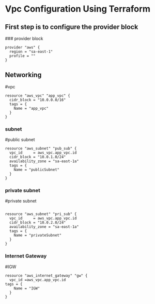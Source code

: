 <h1>Vpc Configuration Using Terraform</h1>
<h2>First step is to configure the provider block</h2>
<p>### provider block</p>
<code>provider "aws" {
  region = "sa-east-1"
  profile = ""
}</code>
<h2>Networking</h2>
<p>#vpc</p>
<code>resource "aws_vpc" "app_vpc" {
  cidr_block = "10.0.0.0/16"
  tags = {
    Name = "app_vpc"  
  }
}</code>
<h3>subnet</h3>
<p>#public subnet</p>
<code>resource "aws_subnet" "pub_sub" {
  vpc_id     = aws_vpc.app_vpc.id
  cidr_block = "10.0.1.0/24"
  availability_zone = "sa-east-1a"
  tags = {
    Name = "publicSubnet"
  }
}</code>
<h3>private subnet</h3>
<p>#private subnet</p>
<code>
resource "aws_subnet" "pri_sub" {
  vpc_id     = aws_vpc.app_vpc.id
  cidr_block = "10.0.2.0/24"
  availability_zone = "sa-east-1a"
  tags = {
    Name = "privateSubnet"
  }
}
</code>
<h3>Internet Gateway</h3>
<p>#IGW</p>
<code>resource "aws_internet_gateway" "gw" {
  vpc_id =aws_vpc.app_vpc.id
tags = {
    Name = "IGW"
  }
}</code>
